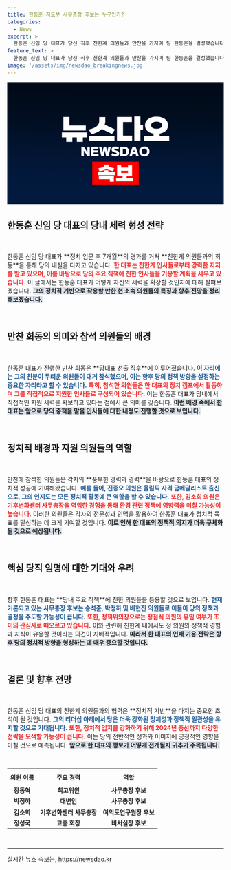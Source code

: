 ```yaml
---
title: 한동훈 지도부 사무총장 후보는 누구인가?
categories:
  - News
excerpt: >
  한동훈 신임 당 대표가 당선 직후 친한계 의원들과 만찬을 가지며 팀 한동훈을 결성했습니다. 핵심 당직 인사들을 기용할 것으로 예상되며, 정치적 세력화를 위한 전략이 주목받고 있습니다.
feature_text: >
  한동훈 신임 당 대표가 당선 직후 친한계 의원들과 만찬을 가지며 팀 한동훈을 결성했습니다. 핵심 당직 인사들을 기용할 것으로 예상되며, 정치적 세력화를 위한 전략이 주목받고 있습니다.
image: '/assets/img/newsdao_breakingnews.jpg'
---
```


<p><img src="/assets/img/newsdao_breakingnews.jpg" alt="cryptoinkorea 속보" /></p>

<h2 data-ke-size="size26">한동훈 신임 당 대표의 당내 세력 형성 전략</h2>

<p data-ke-size="size16">&nbsp;</p>

<p data-ke-size="size16"> 한동훈 신임 당 대표가 **정치 입문 후 7개월**의 경과를 거쳐 **친한계 의원들과의 회동**을 통해 당의 내실을 다지고 있습니다. <b><span style="color: #ee2323;">한 대표는 친한계 인사들로부터 강력한 지지를 받고 있으며, 이를 바탕으로 당의 주요 직책에 친한 인사들을 기용할 계획을 세우고 있습니다.</span></b> 이 글에서는 한동훈 대표가 어떻게 자신의 세력을 확장할 것인지에 대해 살펴보겠습니다. <b><span style="background-color: #21538527;">그의 정치적 기반으로 작용할 만한 현 소속 의원들의 특징과 향후 전망을 정리해보겠습니다.</span></b> </p>

<p data-ke-size="size16">&nbsp;</p>

<h2 data-ke-size="size26">만찬 회동의 의미와 참석 의원들의 배경</h2>

<p data-ke-size="size16">&nbsp;</p>

<p data-ke-size="size16">한동훈 대표가 진행한 만찬 회동은 **당대표 선출 직후**에 이루어졌습니다. <b><span style="color: #1a5490;">이 자리에는 그의 친분이 두터운 의원들이 대거 참석했으며, 이는 향후 당의 정책 방향을 설정하는 중요한 자리라고 할 수 있습니다.</span></b> <b><span style="color: #ee2323;">특히, 참석한 의원들은 한 대표의 정치 캠프에서 활동하며 그를 직접적으로 지원한 인사들로 구성되어 있습니다.</span></b> 이는 한동훈 대표가 당내에서 직접적인 지원 세력을 확보하고 있다는 점에서 큰 의미를 갖습니다. <b><span style="background-color: #21538527;">이런 배경 속에서 한 대표는 앞으로 당의 중책을 맡을 인사들에 대한 내정도 진행할 것으로 보입니다.</span></b> </p>

<p data-ke-size="size16">&nbsp;</p>

<h2 data-ke-size="size26">정치적 배경과 지원 의원들의 역할</h2>

<p data-ke-size="size16">&nbsp;</p>

<p data-ke-size="size16">만찬에 참석한 의원들은 각자의 **풍부한 경력과 경력**을 바탕으로 한동훈 대표의 정치적 성공에 기여해왔습니다. <b><span style="color: #1a5490;">예를 들어, 진종오 의원은 올림픽 사격 금메달리스트 출신으로, 그의 인지도는 모든 정치적 활동에 큰 역할을 할 수 있습니다.</span></b> <b><span style="color: #ee2323;">또한, 김소희 의원은 기후변화센터 사무총장을 역임한 경험을 통해 환경 관련 정책에 영향력을 미칠 가능성이 높습니다.</span></b> 이러한 의원들은 각자의 전문성과 인맥을 활용하여 한동훈 대표가 정치적 목표를 달성하는 데 크게 기여할 것입니다. <b><span style="background-color: #21538527;">이로 인해 한 대표의 정책적 의지가 더욱 구체화될 것으로 예상됩니다.</span></b> </p>

<p data-ke-size="size16">&nbsp;</p>

<h2 data-ke-size="size26">핵심 당직 임명에 대한 기대와 우려</h2>

<p data-ke-size="size16">&nbsp;</p>

<p data-ke-size="size16">향후 한동훈 대표는 **당내 주요 직책**에 친한 의원들을 등용할 것으로 보입니다. <b><span style="color: #1a5490;">현재 거론되고 있는 사무총장 후보는 송석준, 박정하 및 배현진 의원들로 이들이 당의 정책과 결정을 주도할 가능성이 큽니다.</span></b> <b><span style="color: #ee2323;">또한, 정책위의장으로는 정점식 의원의 유임 여부가 초미의 관심사로 떠오르고 있습니다.</span></b> 이와 관련해 친한계 내에서도 정 의원의 정책적 경험과 지식이 유용할 것이라는 의견이 지배적입니다. <b><span style="background-color: #21538527;">따라서 한 대표의 인재 기용 전략은 향후 당의 정치적 방향을 형성하는 데 매우 중요할 것입니다.</span></b> </p>

<p data-ke-size="size16">&nbsp;</p>

<h2 data-ke-size="size26">결론 및 향후 전망</h2>

<p data-ke-size="size16">&nbsp;</p>

<p data-ke-size="size16">한동훈 신임 당 대표의 친한계 의원들과의 협력은 **정치적 기반**을 다지는 중요한 초석이 될 것입니다. <b><span style="color: #1a5490;">그의 리더십 아래에서 당은 더욱 강화된 정체성과 정책적 일관성을 유지할 것으로 기대됩니다.</span></b> <b><span style="color: #ee2323;">또한, 정치적 입지를 강화하기 위해 2024년 총선까지 다양한 전략을 모색할 가능성이 큽니다.</span></b> 이는 당의 전반적인 성과와 이미지에 긍정적인 영향을 미칠 것으로 예측됩니다. <b><span style="background-color: #21538527;">앞으로 한 대표의 행보가 어떻게 전개될지 귀추가 주목됩니다.</span></b> </p>

<p data-ke-size="size16">&nbsp;</p>

<table style="width: 100%; border-collapse: collapse;">
  <tr>
    <th style="text-align: center; height: 30px;"><b>의원 이름</b></th>
    <th style="text-align: center; height: 30px;"><b>주요 경력</b></th>
    <th style="text-align: center; height: 30px;"><b>역할</b></th>
  </tr>
  <tr>
    <td style="text-align: center; height: 17px;"><b>장동혁</b></td>
    <td style="text-align: center; height: 17px;"><b>최고위원</b></td>
    <td style="text-align: center; height: 17px;"><b>사무총장 후보</b></td>
  </tr>
  <tr>
    <td style="text-align: center; height: 17px;"><b>박정하</b></td>
    <td style="text-align: center; height: 17px;"><b>대변인</b></td>
    <td style="text-align: center; height: 17px;"><b>사무총장 후보</b></td>
  </tr>
   <tr>
    <td style="text-align: center; height: 17px;"><b>김소희</b></td>
    <td style="text-align: center; height: 17px;"><b>기후변화센터 사무총장</b></td>
    <td style="text-align: center; height: 17px;"><b>여의도연구원장 후보</b></td>
  </tr>
  <tr>
    <td style="text-align: center; height: 17px;"><b>정성국</b></td>
    <td style="text-align: center; height: 17px;"><b>교총 회장</b></td>
    <td style="text-align: center; height: 17px;"><b>비서실장 후보</b></td>
  </tr>
</table>

<p data-ke-size="size16">&nbsp;</p>

<hr>
실시간 뉴스 속보는, <a href="https://newsdao.kr" rel="dofollow">https://newsdao.kr</a>


